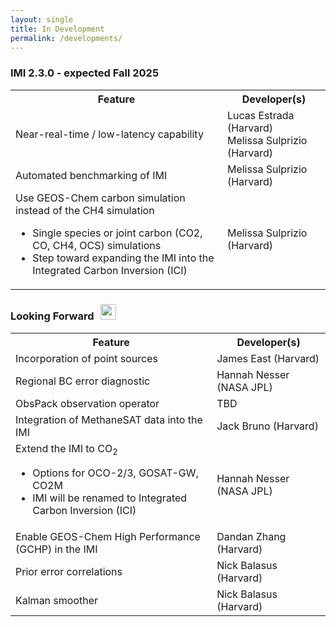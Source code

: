 ```yaml
---
layout: single
title: In Development
permalink: /developments/
---
```


<h3>IMI 2.3.0 - expected Fall 2025</h3>
<table style="width:100%">
	<tr>
    	<th style="width=70%">Feature</th>
    	<th>Developer(s)</th>
  </tr>
	<tr>
	    <td>Near-real-time / low-latency capability</td>
	    <td>Lucas Estrada (Harvard)<br>Melissa Sulprizio (Harvard)</td>
	</tr>
  <tr>
    	<td>Automated benchmarking of IMI</td>
    	<td>Melissa Sulprizio (Harvard)</td>
	</tr>
  <tr>
    	<td>Use GEOS-Chem carbon simulation instead of the CH4 simulation
    	   <ul>
             <li>Single species or joint carbon (CO2, CO, CH4, OCS) simulations</li>
             <li>Step toward expanding the IMI into the Integrated Carbon Inversion (ICI)</li>
           </ul>
    	</td>
    	<td>Melissa Sulprizio (Harvard)</td>
    </tr>
</table>

<h3>Looking Forward<span><img src = "https://raw.githubusercontent.com/FortAwesome/Font-Awesome/6.x/svgs/solid/arrow-trend-up.svg" style = "height: 25px; width: 25px; margin-bottom: 5px; margin-left: 10px;"></span></h3>
<table style="font-size:0.9em width=100%">
	  <tr>
    	<th style="width=70%">Feature</th>
    	<th>Developer(s)</th>
    </tr>
    <tr>
    	<td>Incorporation of point sources</td>
    	<td>James East (Harvard)</td>
    </tr>
    <tr>
    	<td>Regional BC error diagnostic</td>
    	<td>Hannah Nesser (NASA JPL)</td>
    </tr>
    <tr>
 	  	<td>ObsPack observation operator</td>
 	 	  <td>TBD</td>
  	</tr>
    <tr>
    	<td>Integration of MethaneSAT data into the IMI</td>
    	<td>Jack Bruno (Harvard)</td>
    </tr>
    <tr>
    	<td>Extend the IMI to CO<sub>2</sub>
    	  <ul>
    	     <li>Options for OCO-2/3, GOSAT-GW, CO2M</li>
             <li>IMI will be renamed to Integrated Carbon Inversion (ICI)</li>
          </ul>
        </td>
    	<td>Hannah Nesser (NASA JPL)</td>
    </tr>
    <tr>
    	<td>Enable GEOS-Chem High Performance (GCHP) in the IMI</td>
    	<td>Dandan Zhang (Harvard)</td>
    </tr>
    <tr>
    	<td>Prior error correlations</td>
    	<td>Nick Balasus (Harvard)</td>
    </tr>
    <tr>
    	<td>Kalman smoother</td>
    	<td>Nick Balasus (Harvard)</td>
    </tr>
</table>
